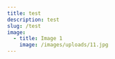 ```yaml
---
title: test
description: test
slug: /test
image:
  - title: Image 1
    image: /images/uploads/11.jpg
---
```


